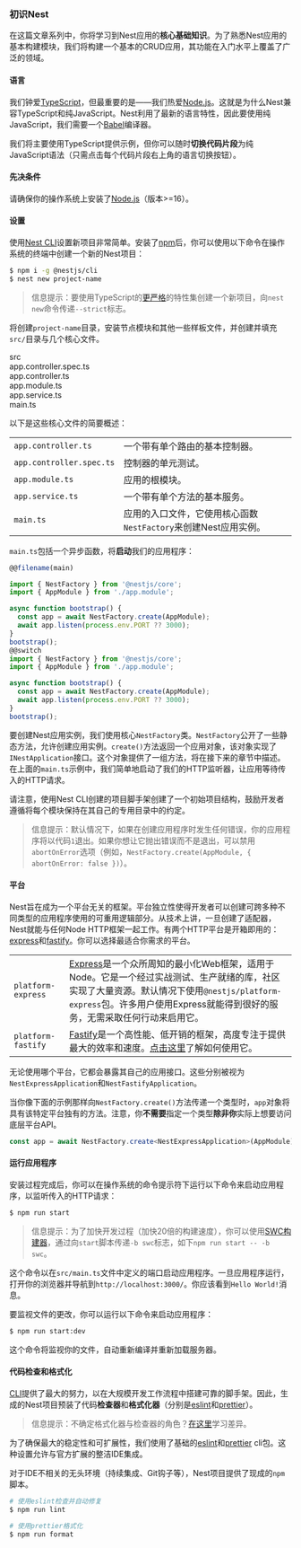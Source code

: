 ### 初识Nest

在这篇文章系列中，你将学习到Nest应用的**核心基础知识**。为了熟悉Nest应用的基本构建模块，我们将构建一个基本的CRUD应用，其功能在入门水平上覆盖了广泛的领域。

#### 语言

我们钟爱[TypeScript](https://www.typescriptlang.org/)，但最重要的是——我们热爱[Node.js](https://nodejs.org/en/)。这就是为什么Nest兼容TypeScript和纯JavaScript。Nest利用了最新的语言特性，因此要使用纯JavaScript，我们需要一个[Babel](https://babeljs.io/)编译器。

我们将主要使用TypeScript提供示例，但你可以随时**切换代码片段**为纯JavaScript语法（只需点击每个代码片段右上角的语言切换按钮）。

#### 先决条件

请确保你的操作系统上安装了[Node.js](https://nodejs.org)（版本>=16）。

#### 设置

使用[Nest CLI](/cli/overview)设置新项目非常简单。安装了[npm](https://www.npmjs.com/)后，你可以使用以下命令在操作系统的终端中创建一个新的Nest项目：

```bash
$ npm i -g @nestjs/cli
$ nest new project-name
```

> 信息提示：要使用TypeScript的[更严格](https://www.typescriptlang.org/tsconfig#strict)的特性集创建一个新项目，向`nest new`命令传递`--strict`标志。

将创建`project-name`目录，安装节点模块和其他一些样板文件，并创建并填充`src/`目录与几个核心文件。

<div class="file-tree">
  <div class="item">src</div>
  <div class="children">
    <div class="item">app.controller.spec.ts</div>
    <div class="item">app.controller.ts</div>
    <div class="item">app.module.ts</div>
    <div class="item">app.service.ts</div>
    <div class="item">main.ts</div>
  </div>
</div>

以下是这些核心文件的简要概述：

|                          |                                                                                                                     |
| ------------------------ | ------------------------------------------------------------------------------------------------------------------- |
| `app.controller.ts`      | 一个带有单个路由的基本控制器。                                                                             |
| `app.controller.spec.ts` | 控制器的单元测试。                                                                                  |
| `app.module.ts`          | 应用的根模块。                                                                                 |
| `app.service.ts`         | 一个带有单个方法的基本服务。                                                                               |
| `main.ts`                | 应用的入口文件，它使用核心函数`NestFactory`来创建Nest应用实例。 |

`main.ts`包括一个异步函数，将**启动**我们的应用程序：

```typescript
@@filename(main)

import { NestFactory } from '@nestjs/core';
import { AppModule } from './app.module';

async function bootstrap() {
  const app = await NestFactory.create(AppModule);
  await app.listen(process.env.PORT ?? 3000);
}
bootstrap();
@@switch
import { NestFactory } from '@nestjs/core';
import { AppModule } from './app.module';

async function bootstrap() {
  const app = await NestFactory.create(AppModule);
  await app.listen(process.env.PORT ?? 3000);
}
bootstrap();
```

要创建Nest应用实例，我们使用核心`NestFactory`类。`NestFactory`公开了一些静态方法，允许创建应用实例。`create()`方法返回一个应用对象，该对象实现了`INestApplication`接口。这个对象提供了一组方法，将在接下来的章节中描述。在上面的`main.ts`示例中，我们简单地启动了我们的HTTP监听器，让应用等待传入的HTTP请求。

请注意，使用Nest CLI创建的项目脚手架创建了一个初始项目结构，鼓励开发者遵循将每个模块保持在其自己的专用目录中的约定。

> 信息提示：默认情况下，如果在创建应用程序时发生任何错误，你的应用程序将以代码`1`退出。如果你想让它抛出错误而不是退出，可以禁用`abortOnError`选项（例如，`NestFactory.create(AppModule, { abortOnError: false })`）。

<app-banner-courses></app-banner-courses>

#### 平台

Nest旨在成为一个平台无关的框架。平台独立性使得开发者可以创建可跨多种不同类型的应用程序使用的可重用逻辑部分。从技术上讲，一旦创建了适配器，Nest就能与任何Node HTTP框架一起工作。有两个HTTP平台是开箱即用的：[express](https://expressjs.com/)和[fastify](https://www.fastify.io)。你可以选择最适合你需求的平台。

|                    |                                                                                                                                                                                                                                                                                                                                    |
| ------------------ | ---------------------------------------------------------------------------------------------------------------------------------------------------------------------------------------------------------------------------------------------------------------------------------------------------------------------------------- |
| `platform-express` | [Express](https://expressjs.com/)是一个众所周知的最小化Web框架，适用于Node。它是一个经过实战测试、生产就绪的库，社区实现了大量资源。默认情况下使用`@nestjs/platform-express`包。许多用户使用Express就能得到很好的服务，无需采取任何行动来启用它。 |
| `platform-fastify` | [Fastify](https://www.fastify.io/)是一个高性能、低开销的框架，高度专注于提供最大的效率和速度。[点击这里](/techniques/performance)了解如何使用它。                                                                                                                                  |

无论使用哪个平台，它都会暴露其自己的应用接口。这些分别被视为`NestExpressApplication`和`NestFastifyApplication`。

当你像下面的示例那样向`NestFactory.create()`方法传递一个类型时，`app`对象将具有该特定平台独有的方法。注意，你**不需要**指定一个类型**除非你**实际上想要访问底层平台API。

```typescript
const app = await NestFactory.create<NestExpressApplication>(AppModule);
```

#### 运行应用程序

安装过程完成后，你可以在操作系统的命令提示符下运行以下命令来启动应用程序，以监听传入的HTTP请求：

```bash
$ npm run start
```

> 信息提示：为了加快开发过程（加快20倍的构建速度），你可以使用[SWC构建器](/recipes/swc)，通过向`start`脚本传递`-b swc`标志，如下`npm run start -- -b swc`。

这个命令以在`src/main.ts`文件中定义的端口启动应用程序。一旦应用程序运行，打开你的浏览器并导航到`http://localhost:3000/`。你应该看到`Hello World!`消息。

要监视文件的更改，你可以运行以下命令来启动应用程序：

```bash
$ npm run start:dev
```

这个命令将监视你的文件，自动重新编译并重新加载服务器。

#### 代码检查和格式化

[CLI](/cli/overview)提供了最大的努力，以在大规模开发工作流程中搭建可靠的脚手架。因此，生成的Nest项目预装了代码**检查器**和**格式化器**（分别是[eslint](https://eslint.org/)和[prettier](https://prettier.io/)）。

> 信息提示：不确定格式化器与检查器的角色？[在这里](https://prettier.io/docs/en/comparison.html)学习差异。

为了确保最大的稳定性和可扩展性，我们使用了基础的[eslint](https://www.npmjs.com/package/eslint)和[prettier](https://www.npmjs.com/package/prettier) cli包。这种设置允许与官方扩展的整洁IDE集成。

对于IDE不相关的无头环境（持续集成、Git钩子等），Nest项目提供了现成的`npm`脚本。

```bash
# 使用eslint检查并自动修复
$ npm run lint

# 使用prettier格式化
$ npm run format
```